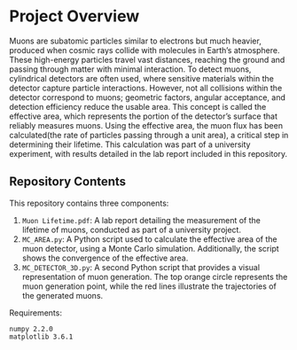 # Project Overview
Muons are subatomic particles similar to electrons but much heavier, produced when cosmic rays collide with molecules in Earth’s atmosphere. These high-energy particles travel vast distances, reaching the ground and passing through matter with minimal interaction. To detect muons, cylindrical detectors are often used, where sensitive materials within the detector capture particle interactions. However, not all collisions within the detector correspond to muons; geometric factors, angular acceptance, and detection efficiency reduce the usable area. This concept is called the effective area, which represents the portion of the detector’s surface that reliably measures muons. Using the effective area, the muon flux has been calculated(the rate of particles passing through a unit area), a critical step in determining their lifetime. This calculation was part of a university experiment, with results detailed in the lab report included in this repository.
## Repository Contents
This repository contains three components:
1. `Muon Lifetime.pdf`: A lab report detailing the measurement of the lifetime of muons, conducted as part of a university project.
2. `MC_AREA.py`: A Python script used to calculate the effective area of the muon detector, using a Monte Carlo simulation. Additionally, the script shows the convergence of the effective area. 
3. `MC_DETECTOR_3D.py`: A second Python script that provides a visual representation of muon generation. The top orange circle represents the muon generation point, while the red lines illustrate the trajectories of the generated muons.

Requirements:
```
numpy 2.2.0
matplotlib 3.6.1
```




